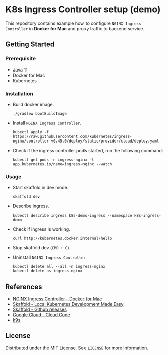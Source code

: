 # K8s Ingress Controller setup (demo)

This repository contains example how to configure `NGINX Ingress Controller` in **Docker for Mac** and proxy traffic to
backend service.

## Getting Started

### Prerequisite

* Java 11
* Docker for Mac
* Kubernetes

### Installation

* Build docker image.
  ```shell
  ./gradlew bootBuildImage
  ```

* Install `NGINX Ingress Controller`.
  ````shell
  kubectl apply -f https://raw.githubusercontent.com/kubernetes/ingress-nginx/controller-v0.45.0/deploy/static/provider/cloud/deploy.yaml
  ````

* Check if the ingress controller pods started, run the following command:
  ```shell
  kubectl get pods -n ingress-nginx -l app.kubernetes.io/name=ingress-nginx --watch
  ```

### Usage

* Start skaffold in dev mode.
  ```shell
  skaffold dev
  ```

* Describe ingress.
  ```shell
  kubectl describe ingress k8s-demo-ingress --namespace k8s-ingress-demo
  ```

* Check if ingress is working.
  ```shell
  curl http://kubernetes.docker.internal/hello
  ```

* Stop skaffold dev (`CMD + C`).

* Uninstall `NGINX Ingress Controller`
  ```shell
  kubectl delete all --all -n ingress-nginx
  kubectl delete ns ingress-nginx
  ```

## References

* [NGINX Ingress Controller - Docker for Mac](https://kubernetes.github.io/ingress-nginx/deploy/#docker-for-mac)
* [Skaffold - Local Kubernetes Development Made Easy](https://www.youtube.com/watch?v=tTNrzEjROCo)
* [Skaffold - Github releases](https://github.com/GoogleContainerTools/skaffold/releases)
* [Google Cloud - Cloud Code](https://cloud.google.com/code)
* [k9s](https://github.com/derailed/k9s)

## License

Distributed under the MIT License. See `LICENSE` for more information.